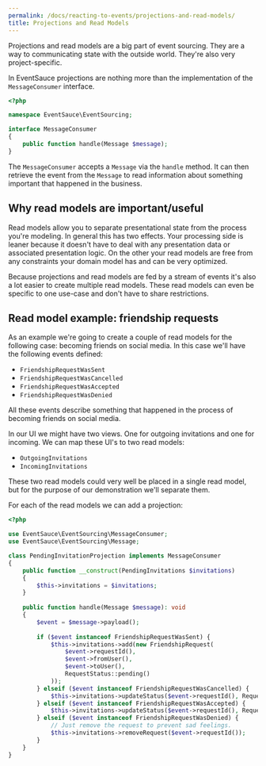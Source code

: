 ```yaml
---
permalink: /docs/reacting-to-events/projections-and-read-models/
title: Projections and Read Models
---
```


Projections and read models are a big part of event sourcing. They
are a way to communicating state with the outside world. They're also
very project-specific.

In EventSauce projections are nothing more than the implementation of
the `MessageConsumer` interface.

```php
<?php

namespace EventSauce\EventSourcing;

interface MessageConsumer
{
    public function handle(Message $message);
}
```

The `MessageConsumer` accepts a `Message` via the `handle` method. It can
then retrieve the event from the `Message` to read information
about something important that happened in the business.

## Why read models are important/useful

Read models allow you to separate presentational state from the process
you're modeling. In general this has two effects. Your processing side
is leaner because it doesn't have to deal with any presentation data or
associated presentation logic. On the other your read models are free
from any constraints your domain model has and can be very optimized.

Because projections and read models are fed by a stream of events it's
also a lot easier to create multiple read models. These read models can
even be specific to one use-case and don't have to share restrictions.

## Read model example: friendship requests

As an example we're going to create a couple of read models for the
following case: becoming friends on social media. In this case we'll have
the following events defined:

* `FriendshipRequestWasSent`
* `FriendshipRequestWasCancelled`
* `FriendshipRequestWasAccepted`
* `FriendshipRequestWasDenied`

All these events describe something that happened in the process of becoming
friends on social media.

In our UI we might have two views. One for outgoing invitations and one for incoming.
We can map these UI's to two read models:

* `OutgoingInvitations`
* `IncomingInvitations`

These two read models could very well be placed in a single read model, but for the
purpose of our demonstration we'll separate them.

For each of the read models we can add a projection:

```php
<?php

use EventSauce\EventSourcing\MessageConsumer;
use EventSauce\EventSourcing\Message;

class PendingInvitationProjection implements MessageConsumer
{
    public function __construct(PendingInvitations $invitations)
    {
        $this->invitations = $invitations;
    }
    
    public function handle(Message $message): void
    {
        $event = $message->payload();
        
        if ($event instanceof FriendshipRequestWasSent) {
            $this->invitations->add(new FriendshipRequest(
                $event->requestId(),
                $event->fromUser(),
                $event->toUser(),
                RequestStatus::pending()
            ));
        } elseif ($event instanceof FriendshipRequestWasCancelled) {
            $this->invitations->updateStatus($event->requestId(), RequestStatus::cancelled());
        } elseif ($event instanceof FriendshipRequestWasAccepted) {
            $this->invitations->updateStatus($event->requestId(), RequestStatus::accepted());
        } elseif ($event instanceof FriendshipRequestWasDenied) {
            // Just remove the request to prevent sad feelings.
            $this->invitations->removeRequest($event->requestId());
        }
    }
}
```
